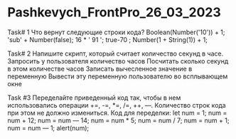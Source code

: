 # Pashkevych_FrontPro_26_03_2023
Task# 1
Что вернут следующие строки кода?
Boolean(Number('10')) + 1;
'sub' + Number(false);
16  *  '      91    ';
true-70 ;
Number(1 + String(1)) + 1;

Task# 2
Напишите скрипт, который считает количество секунд в часе.
Запросить у пользователя количество часов
Посчитать сколько секунд в этом количестве часов
Записать вычесленное значение в переменную
Вывести эту переменную пользователю во всплывающем окне


Task #3 
Переделайте приведенный код так, чтобы в нем использовались операции +=, -=, *=, /=, ++, —. 
Количество строк кода при этом не должно измениться. Код для переделки:
let num = 1;
num = num + 12;
num = num — 14;
num = num * 5;
num = num / 7;
num = num + 1;
num = num — 1;
alert(num);
